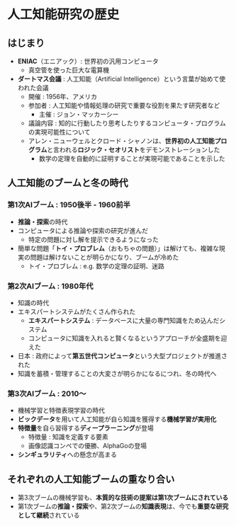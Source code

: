 # 人工知能研究の歴史

## はじまり

- **ENIAC**（エニアック）: 世界初の汎用コンピュータ
    - 真空管を使った巨大な電算機
- **ダートマス会議** : 人工知能（Artificial Intelligence）という言葉が始めて使われた会議
    - 開催 : 1956年、アメリカ
    - 参加者 : 人工知能や情報処理の研究で重要な役割を果たす研究者など
        - 主催 : ジョン・マッカーシー
    - 議論内容 : 知的に行動したり思考したりするコンピュータ・プログラムの実現可能性について
    - アレン・ニューウェルとクロード・シャノンは、**世界初の人工知能プログラム**と言われる**ロジック・セオリスト**をデモンストレーションした
        - 数学の定理を自動的に証明することが実現可能であることを示した

## 人工知能のブームと冬の時代

### 第1次AIブーム : 1950後半 - 1960前半

- **推論・探索**の時代
- コンピュータによる推論や探索の研究が進んだ
    - 特定の問題に対し解を提示できるようになった
- 簡単な問題「**トイ・プロブレム**（おもちゃの問題）」は解けても、複雑な現実の問題は解けないことが明らかになり、ブームが冷めた
    - トイ・プロブレム : e.g. 数学の定理の証明、迷路

### 第2次AIブーム : 1980年代

- 知識の時代
- エキスパートシステムがたくさん作られた
    - **エキスパートシステム** : データベースに大量の専門知識をため込んだシステム
    - コンピュータに知識を入れると賢くなるというアプローチが全盛期を迎えた
- 日本 : 政府によって**第五世代コンピュータ**という大型プロジェクトが推進された
- 知識を蓄積・管理することの大変さが明らかになるにつれ、冬の時代へ

### 第3次AIブーム : 2010～

- 機械学習と特徴表現学習の時代
- **ビックデータ**を用いて人工知能が自ら知識を獲得する**機械学習が実用化**
- **特徴量**を自ら習得する**ディープラーニング**が登場
    - 特徴量 : 知識を定義する要素
    - 画像認識コンペでの優勝、AlphaGoの登場
- **シンギュラリティ**への懸念が高まる

## それぞれの人工知能ブームの重なり合い

- 第3次ブームの機械学習も、**本質的な技術の提案は第1次ブームにされている**
- 第1次ブームの**推論・探索**や、第2次ブームの**知識表現**は、今でも**重要な研究として継続**されている
